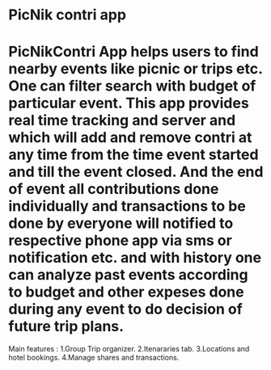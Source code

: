 PicNik contri app
======
PicNikContri App helps users to find nearby events like picnic or trips etc. One can filter search with budget of particular event. This app provides real time tracking and server and which will add and remove contri at any time from the time event started and till the event closed. And the end of event all contributions done individually and transactions to be done by everyone will notified to respective phone app via sms or notification etc. and with history one can analyze past events according to budget and other expeses done during any event to do decision of future trip plans.
========
Main features :
1.Group Trip organizer.
2.Itenararies tab.
3.Locations and hotel bookings.
4.Manage shares and transactions.
